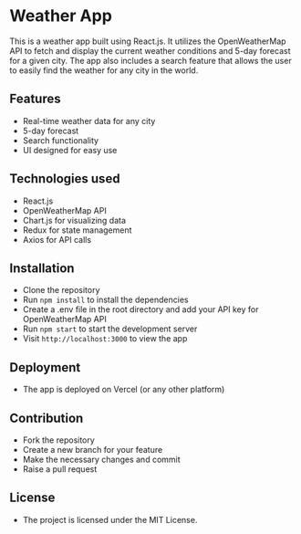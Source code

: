 # Weather App

This is a weather app built using React.js. It utilizes the OpenWeatherMap API to fetch and display the current weather conditions and 5-day forecast for a given city. The app also includes a search feature that allows the user to easily find the weather for any city in the world.

## Features
- Real-time weather data for any city
- 5-day forecast
- Search functionality
- UI designed for easy use

## Technologies used
- React.js
- OpenWeatherMap API
- Chart.js for visualizing data
- Redux for state management
- Axios for API calls

## Installation
- Clone the repository
- Run `npm install` to install the dependencies
- Create a .env file in the root directory and add your API key for OpenWeatherMap API
- Run `npm start` to start the development server
- Visit `http://localhost:3000` to view the app

## Deployment
- The app is deployed on Vercel (or any other platform)

## Contribution
- Fork the repository
- Create a new branch for your feature
- Make the necessary changes and commit
- Raise a pull request

## License
- The project is licensed under the MIT License.
